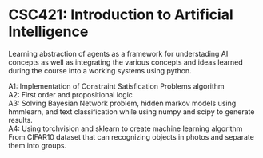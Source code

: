 # CSC421: Introduction to Artificial Intelligence

Learning abstraction of agents as a framework for understading AI concepts as well as integrating the various concepts and ideas learned during the course into a working systems using python.

A1: Implementation of Constraint Satisfication Problems algorithm \
A2: First order and propositional logic \
A3: Solving Bayesian Network problem, hidden markov models using hmmlearn, and text classification while using numpy and scipy to generate results.\
A4: Using torchvision and sklearn to create machine learning algorithm From CIFAR10 dataset that can recognizing objects in photos and separate them into groups.
